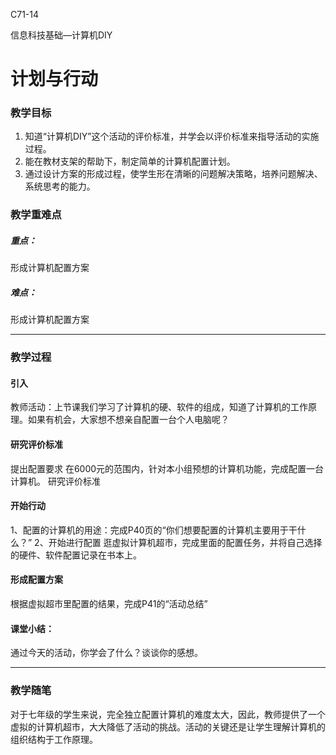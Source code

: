 C71-14

信息科技基础—计算机DIY

# 计划与行动

### 教学目标

1. 知道“计算机DIY”这个活动的评价标准，并学会以评价标准来指导活动的实施过程。
2. 能在教材支架的帮助下，制定简单的计算机配置计划。
3. 通过设计方案的形成过程，使学生形在清晰的问题解决策略，培养问题解决、系统思考的能力。

### 教学重难点

##### 重点：

形成计算机配置方案

##### 难点：

形成计算机配置方案

------

### 教学过程

#### 引入
教师活动：上节课我们学习了计算机的硬、软件的组成，知道了计算机的工作原理。如果有机会，大家想不想亲自配置一台个人电脑呢？

#### 研究评价标准
提出配置要求
在6000元的范围内，针对本小组预想的计算机功能，完成配置一台计算机。
研究评价标准

#### 开始行动
1、配置的计算机的用途：完成P40页的“你们想要配置的计算机主要用于干什么？”
2、开始进行配置
逛虚拟计算机超市，完成里面的配置任务，并将自己选择的硬件、软件配置记录在书本上。

#### 形成配置方案
根据虚拟超市里配置的结果，完成P41的“活动总结”

#### 课堂小结：
通过今天的活动，你学会了什么？谈谈你的感想。

------

### 教学随笔

对于七年级的学生来说，完全独立配置计算机的难度太大，因此，教师提供了一个虚拟的计算机超市，大大降低了活动的挑战。活动的关键还是让学生理解计算机的组织结构于工作原理。

